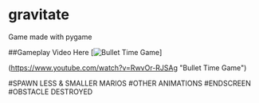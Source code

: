 # gravitate
Game made with pygame

##Gameplay Video Here
[![Bullet Time Game](https://www13.0zz0.com/2023/04/17/15/544984170.png)]

(https://www.youtube.com/watch?v=RwvOr-RJSAg "Bullet Time Game")





#SPAWN LESS & SMALLER MARIOS
#OTHER ANIMATIONS
#ENDSCREEN
#OBSTACLE DESTROYED

